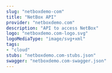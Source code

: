 ```yaml
---
slug: "netboxdemo-com"
title: "NetBox API"
provider: "netboxdemo.com"
description: "API to access NetBox"
logo: "netboxdemo.com-logo.svg"
logoMediaType: "image/svg+xml"
tags:
- "cloud"
stubs: "netboxdemo.com-stubs.json"
swagger: "netboxdemo.com-swagger.json"
---
```

